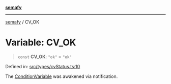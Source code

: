 [**semafy**](../README.md)

***

[semafy](../globals.md) / CV\_OK

# Variable: CV\_OK

> `const` **CV\_OK**: `"ok"` = `"ok"`

Defined in: [src/types/cvStatus.ts:10](https://github.com/havelessbemore/semafy/blob/b127757771d72c42d7cd66798069cb41033064d6/src/types/cvStatus.ts#L10)

The [ConditionVariable](../classes/ConditionVariable.md) was awakened via notification.

